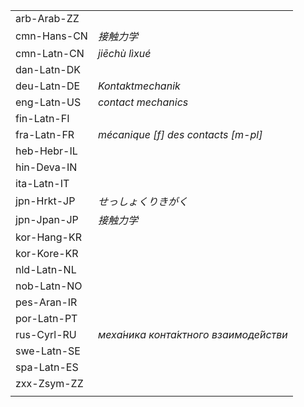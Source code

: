 | | |
|-|-|
| arb-Arab-ZZ |  |
| cmn-Hans-CN | _接触力学_ |
| cmn-Latn-CN | _jiēchù lìxué_ |
| dan-Latn-DK |  |
| deu-Latn-DE | _Kontaktmechanik_ |
| eng-Latn-US | _contact mechanics_ |
| fin-Latn-FI |  |
| fra-Latn-FR | _mécanique [f] des contacts [m-pl]_ |
| heb-Hebr-IL |  |
| hin-Deva-IN |  |
| ita-Latn-IT |  |
| jpn-Hrkt-JP | _せっしょくりきがく_ |
| jpn-Jpan-JP | _接触力学_ |
| kor-Hang-KR |  |
| kor-Kore-KR |  |
| nld-Latn-NL |  |
| nob-Latn-NO |  |
| pes-Aran-IR |  |
| por-Latn-PT |  |
| rus-Cyrl-RU | _меха́ника конта́ктного взаимоде́йстви_ |
| swe-Latn-SE |  |
| spa-Latn-ES |  |
| zxx-Zsym-ZZ |  |
|  |  |
